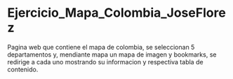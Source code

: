 # Ejercicio_Mapa_Colombia_JoseFlorez
Pagina web que contiene el mapa de colombia, se seleccionan 5 departamentos y, mendiante mapa un mapa de imagen y bookmarks, se redirige a cada uno mostrando su informacion y respectiva tabla de contenido.
